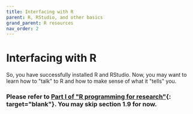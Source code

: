 ```yaml
---
title: Interfacing with R
parent: R, RStudio, and other basics
grand_parent: R resources
nav_order: 2
---
```


# Interfacing with R

So, you have successfully installed R and RStudio. Now, you may want to learn how to "talk" to R and how to make sense of what it "tells" you.

### Please refer to [Part I of "R programming for research"](https://geanders.github.io/RProgrammingForResearch/r-preliminaries.html){: target="blank"}. You may skip section 1.9 for now.
